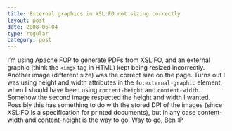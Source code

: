 ```yaml
---
title: External graphics in XSL:FO not sizing correctly
layout: post
date: 2008-06-04
type: regular
category: post
---
```


I’m using [Apache FOP][1] to generate PDFs from [XSL:FO][2], and an external graphic (think the `<img>` tag in HTML) kept being resized incorrectly. Another image (different size) was the correct size on the page. Turns out I was using height and width attributes in the `fo:external-graphic` element, when I should have been using `content-height` and `content-width`. Somehow the second image respected the height and width I wanted. Possibly this has something to do with the stored DPI of the images (since XSL:FO is a specification for printed documents), but in any case content-width and content-height is the way to go. Way to go, Ben :P

[1]: http://xmlgraphics.apache.org/fop/
[2]: http://www.w3.org/TR/xsl
